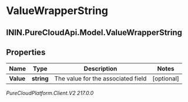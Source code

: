 # ValueWrapperString

## ININ.PureCloudApi.Model.ValueWrapperString

## Properties

|Name | Type | Description | Notes|
|------------ | ------------- | ------------- | -------------|
| **Value** | **string** | The value for the associated field | [optional] |



_PureCloudPlatform.Client.V2 217.0.0_
